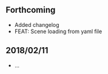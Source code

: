 Forthcoming
-----------
- Added changelog
- FEAT: Scene loading from yaml file
    
2018/02/11
----------
- ...
